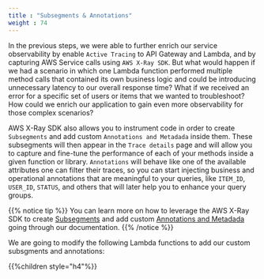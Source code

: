```yaml
---
title : "Subsegments & Annotations"
weight : 74
---
```


In the previous steps, we were able to further enrich our service observability by enable `Active Tracing` to API Gateway and Lambda, and by capturing AWS Service calls using `AWS X-Ray SDK`. But what would happen if we had a scenario in which one Lambda function performed multiple method calls that contained its own business logic and could be introducing unnecessary latency to our overall response time? What if we received an error for a specific set of users or items that we wanted to troubleshoot? How could we enrich our application to gain even more observability for those complex scenarios?

AWS X-Ray SDK also allows you to instrument code in order to create `Subsegments` and add custom `Annotations and Metadada` inside them. These subsegments will then appear in the `Trace details` page and will allow you to capture and fine-tune the performance of each of your methods inside a given function or library. `Annotations` will behave like one of the available attributes one can filter their traces, so you can start injecting business and operational annotations that are meaningful to your queries, like `ITEM_ID`, `USER_ID`, `STATUS`, and others that will later help you to enhance your query groups.  

{{% notice tip %}}
You can learn more on how to leverage the AWS X-Ray SDK to create [Subsegments](https://docs.aws.amazon.com/xray/latest/devguide/xray-sdk-nodejs-subsegments.html) and add custom [Annotations and Metadada](https://docs.aws.amazon.com/xray/latest/devguide/xray-sdk-nodejs-segment.html) going through our documentation.
{{% /notice %}}

We are going to modify the following Lambda functions to add our custom subsgments and annotations:

{{%children style="h4"%}}